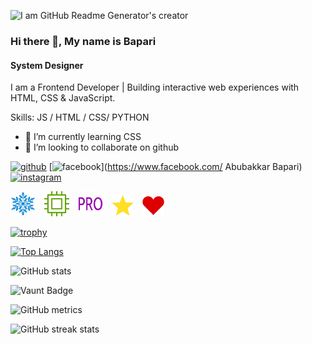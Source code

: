 
![I am GitHub Readme Generator's creator](https://scontent.fhnd4-1.fna.fbcdn.net/v/t39.30808-6/487167781_668586445634166_5702471114049254903_n.jpg?_nc_cat=109&ccb=1-7&_nc_sid=a5f93a&_nc_ohc=phe_viAnnSQQ7kNvgF9_GBT&_nc_oc=AdlsZ-NCeuEspVm6dWdvx2NBeLpRxmdxoL6h4HaO4-tnacfFe67faZGu_ZjbsySHD7cu4xaUYlQUQGEt1ZBFNLt-&_nc_zt=23&_nc_ht=scontent.fhnd4-1.fna&_nc_gid=mFphzi2Zef7K8NzmGfvUaw&oh=00_AYHL9VNKFc1I_OC2UHrpNc03AGPKOd_wqFfTH1P1JfIRbQ&oe=67EEF971)

 
 ### Hi there 👋, My name is Bapari
#### System Designer

I am a Frontend Developer | Building interactive web experiences with HTML, CSS & JavaScript.

Skills: JS / HTML / CSS/ PYTHON

- 🌱 I’m currently learning CSS 
- 👯 I’m looking to collaborate on github 


[<img src='https://cdn.jsdelivr.net/npm/simple-icons@3.0.1/icons/github.svg' alt='github' height='40'>](https://github.com/bapari-007)  [<img src='https://cdn.jsdelivr.net/npm/simple-icons@3.0.1/icons/facebook.svg' alt='facebook' height='40'>](https://www.facebook.com/ Abubakkar Bapari)  [<img src='https://cdn.jsdelivr.net/npm/simple-icons@3.0.1/icons/instagram.svg' alt='instagram' height='40'>](https://www.instagram.com/abubakkarbapari/)  

<a href='https://archiveprogram.github.com/'><img src='https://raw.githubusercontent.com/acervenky/animated-github-badges/master/assets/acbadge.gif' width='40' height='40'></a> <a href='https://docs.github.com/en/developers'><img src='https://raw.githubusercontent.com/acervenky/animated-github-badges/master/assets/devbadge.gif' width='40' height='40'></a> <a href='https://github.com/pricing'><img src='https://raw.githubusercontent.com/acervenky/animated-github-badges/master/assets/pro.gif' width='40' height='40'></a> <a href='https://stars.github.com/'><img src='https://raw.githubusercontent.com/acervenky/animated-github-badges/master/assets/starbadge.gif' width='35' height='35'></a> <a href='https://docs.github.com/en/github/supporting-the-open-source-community-with-github-sponsors'><img src='https://raw.githubusercontent.com/acervenky/animated-github-badges/master/assets/sponsorbadge.gif' width='35' height='35'></a> 

[![trophy](https://github-profile-trophy.vercel.app/?username=bapari-007)](https://github.com/ryo-ma/github-profile-trophy)

[![Top Langs](https://github-readme-stats.vercel.app/api/top-langs/?username=bapari-007)](https://github.com/anuraghazra/github-readme-stats)

![GitHub stats](https://github-readme-stats.vercel.app/api?username=bapari-007&show_icons=true&count_private=true)  

![Vaunt Badge](https://api.vaunt.dev/v1/github/entities/bapari-007/contributions?format=svg&private=true)  

![GitHub metrics](https://metrics.lecoq.io/bapari-007)  

![GitHub streak stats](https://streak-stats.demolab.com/?user=bapari-007)  


